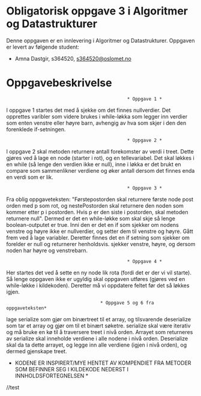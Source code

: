# Obligatorisk oppgave 3 i Algoritmer og Datastrukturer

Denne oppgaven er en innlevering i Algoritmer og Datastrukturer. 
Oppgaven er levert av følgende student:
* Amna Dastgir, s364520, s364520@oslomet.no


# Oppgavebeskrivelse

                                                 * Oppgave 1 *
I oppgave 1 startes det med å sjekke om det finnes nullverdier. Det opprettes varibler som videre brukes i while-løkka
som legger inn verdier som enten venstre eller høyre barn, avhengig av hva som skjer i den den forenklede if-setningen.

                                                 * Oppgave 2 *
I oppgave 2 skal metoden returnere antall forekomster av verdi i treet. Dette gjøres ved å lage en node (starter i rot), 
og en tellevariabel. Det skal løkkes i en while (så lenge den verdien ikke er null), inne i løkka er det brukt en 
compare som sammenlikner verdiene og øker antall dersom det finnes enda en verdi som er lik. 

                                                 * Oppgave 3 *
Fra oblig oppgaveteksten: "Førstepostorden skal returnere første node post orden med p som rot, og nestePostorden skal returnere den noden som 
kommer etter p i postorden. Hvis p er den siste i postorden, skal metoden returnere null". Dermed er det en while-løkke
som skal skje så lenge boolean-outputet er true. Inni den er det en if som sjekker om nodens venstre og høyre ikke er
nullverdier, og setter dem til venstre og høyre.
    Gått frem ved å lage variabler. Deretter finnes det en if setning som sjekker om forelder er null og returnerer 
henholdsvis. sjekker venstre, høyre, og dersom noden har høyre og venstrebarn.

                                                 * Oppgave 4 *
Her startes det ved å sette en ny node lik rota (fordi det er der vi vil starte). Så lenge oppgaven ikke er ugyldig skal
oppgaven utføres (gjøres ved en while-løkke i kildekoden). Deretter må vi oppdatere feltet før det så løkkes igjen. 

                                       * Oppgave 5 og 6 fra oppgaveteksten*
lage serialize som gjør om binærtreet til et array, og tilsvarende deserialize som tar et array og gjør om til et 
binært søketre. serialize skal være iterativ og må bruke en kø til å traversere treet i nivå orden. Arrayet som returneres av serialize skal inneholde verdiene i alle nodene i nivå orden. Deserialize skal da ta dette arrayet, og legge inn alle verdiene (igjen
i nivå orden), og dermed gjenskape treet.


* KODENE ER INSPIRERT/MYE HENTET AV KOMPENDIET FRA METODER SOM BEFINNER SEG I KILDEKODE NEDERST I INNHOLDSFORTEGNELSEN *

//test